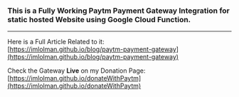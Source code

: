 ### This is a Fully Working Paytm Payment Gateway Integration for static hosted Website using Google Cloud Function.

---

Here is a Full Article Related to it: <br>
[https://imlolman.github.io/blog/paytm-payment-gateway](https://imlolman.github.io/blog/paytm-payment-gateway)

Check the Gateway **Live** on my Donation Page: <br>
[https://imlolman.github.io/donateWithPaytm](https://imlolman.github.io/donateWithPaytm)